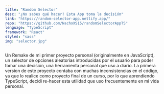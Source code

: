 ```yaml
---
title: "Random Selector"
desc: "¿No sabes qué hacer? Esta App toma la decisión"
link: "https://random-selector-app.netlify.app/"
repo: "https://github.com/NachoXS15/randomSelectorAppTS"
lenguage: "TypeScript"
framework: "React"
styled: "sass"
img: "selector.jpg"
---
```

Un Remake de mi primer proyecto personal (originalmente en JavaScript), un selector de opciones aleatorias introducidas por el usuario para poder tomar una decisión, una herramienta personal que uso a diario. 
La primera version de este proyecto contaba con muchas inconsistencias en el código, ya que lo realice como proyecto final de un curso, por lo que aprendiendo TypeScript, decidi re-hacer esta utilidad que uso frecuentemente en mi vida personal.